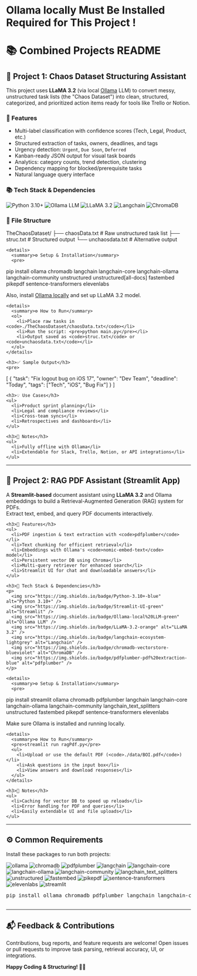 <h1> Ollama locally Must Be Installed Required for This Project !</h1>

<!DOCTYPE html>
<html lang="en">
<head>
  <meta charset="UTF-8" />
</head>
<body>

  <h1>📚 Combined Projects README</h1>

  <section>
    <h2>🧠 Project 1: Chaos Dataset Structuring Assistant</h2>
    <p>
      This project uses <strong>LLaMA 3.2</strong> (via local <a href="https://ollama.com/" target="_blank" rel="noopener noreferrer">Ollama</a> LLM) to convert messy, unstructured task lists (the "Chaos Dataset") into clean, structured, categorized, and prioritized action items ready for tools like Trello or Notion.
    </p>

   ### 🚀 Features

- Multi-label classification with confidence scores (Tech, Legal, Product, etc.)
- Structured extraction of tasks, owners, deadlines, and tags
- Urgency detection: `Urgent`, `Due Soon`, `Deferred`
- Kanban-ready JSON output for visual task boards
- Analytics: category counts, trend detection, clustering
- Dependency mapping for blocked/prerequisite tasks
- Natural language query interface

### 📚 Tech Stack & Dependencies

![Python 3.10+](https://img.shields.io/badge/Python-3.10+-blue)
![Ollama LLM](https://img.shields.io/badge/Ollama-local%20LLM-green)
![LLaMA 3.2](https://img.shields.io/badge/LLaMA-3.2-orange)
![Langchain](https://img.shields.io/badge/langchain-ecosystem-lightgrey)
![ChromaDB](https://img.shields.io/badge/chromadb-vectorstore-blueviolet)

### 📂 File Structure


    
TheChaosDataset/
├── chaosData.txt      # Raw unstructured task list
├── struc.txt          # Structured output
└── unchaosdata.txt    # Alternative output
    </pre>

    <details>
      <summary>⚙️ Setup & Installation</summary>
      <pre>
pip install ollama chromadb langchain langchain-core langchain-ollama langchain-community unstructured unstructured[all-docs] fastembed pikepdf sentence-transformers elevenlabs
      </pre>
      <p>Also, install <a href="https://ollama.com/docs/installation" target="_blank" rel="noopener noreferrer">Ollama locally</a> and set up LLaMA 3.2 model.</p>
    </details>

    <details>
      <summary>⚙️ How to Run</summary>
      <ol>
        <li>Place raw tasks in <code>./TheChaosDataset/chaosData.txt</code></li>
        <li>Run the script: <pre>python main.py</pre></li>
        <li>Output saved as <code>struc.txt</code> or <code>unchaosdata.txt</code></li>
      </ol>
    </details>

    <h3>✅ Sample Output</h3>
    <pre>
[
  {
    "task": "Fix logout bug on iOS 17",
    "owner": "Dev Team",
    "deadline": "Today",
    "tags": ["Tech", "iOS", "Bug Fix"]
  }
]
    </pre>

    <h3>💡 Use Cases</h3>
    <ul>
      <li>Product sprint planning</li>
      <li>Legal and compliance reviews</li>
      <li>Cross-team syncs</li>
      <li>Retrospectives and dashboards</li>
    </ul>

    <h3>📌 Notes</h3>
    <ul>
      <li>Fully offline with Ollama</li>
      <li>Extendable for Slack, Trello, Notion, or API integrations</li>
    </ul>
  </section>

  <hr />

  <section>
    <h2>📄 Project 2: RAG PDF Assistant (Streamlit App)</h2>
    <p>
      A <strong>Streamlit-based</strong> document assistant using <strong>LLaMA 3.2</strong> and Ollama embeddings to build a Retrieval-Augmented Generation (RAG) system for PDFs.<br />
      Extract text, embed, and query PDF documents interactively.
    </p>

    <h3>🚀 Features</h3>
    <ul>
      <li>PDF ingestion & text extraction with <code>pdfplumber</code></li>
      <li>Text chunking for efficient retrieval</li>
      <li>Embeddings with Ollama's <code>nomic-embed-text</code> model</li>
      <li>Persistent vector DB using Chroma</li>
      <li>Multi-query retriever for enhanced search</li>
      <li>Streamlit UI for chat and downloadable answers</li>
    </ul>

    <h3>🧰 Tech Stack & Dependencies</h3>
    <p>
      <img src="https://img.shields.io/badge/Python-3.10+-blue" alt="Python 3.10+" />
      <img src="https://img.shields.io/badge/Streamlit-UI-green" alt="Streamlit" />
      <img src="https://img.shields.io/badge/Ollama-local%20LLM-green" alt="Ollama LLM" />
      <img src="https://img.shields.io/badge/LLaMA-3.2-orange" alt="LLaMA 3.2" />
      <img src="https://img.shields.io/badge/langchain-ecosystem-lightgrey" alt="Langchain" />
      <img src="https://img.shields.io/badge/chromadb-vectorstore-blueviolet" alt="ChromaDB" />
      <img src="https://img.shields.io/badge/pdfplumber-pdf%20extraction-blue" alt="pdfplumber" />
    </p>

    <details>
      <summary>⚙️ Setup & Installation</summary>
      <pre>
pip install streamlit ollama chromadb pdfplumber langchain langchain-core langchain-ollama langchain-community langchain_text_splitters unstructured fastembed pikepdf sentence-transformers elevenlabs
      </pre>
      <p>Make sure Ollama is installed and running locally.</p>
    </details>

    <details>
      <summary>⚙️ How to Run</summary>
      <pre>streamlit run ragPdf.py</pre>
      <ul>
        <li>Upload or use the default PDF (<code>./data/BOI.pdf</code>)</li>
        <li>Ask questions in the input box</li>
        <li>View answers and download responses</li>
      </ul>
    </details>

    <h3>📌 Notes</h3>
    <ul>
      <li>Caching for vector DB to speed up reloads</li>
      <li>Error handling for PDF and queries</li>
      <li>Easily extendable UI and file uploads</li>
    </ul>
  </section>

  <hr />

  <section>
    <h2>⚙️ Common Requirements</h2>
    <p>Install these packages to run both projects:</p>
    <p>
      <img src="https://img.shields.io/badge/ollama-LLM-blueviolet" alt="ollama" />
      <img src="https://img.shields.io/badge/chromadb-vectorstore-blueviolet" alt="chromadb" />
      <img src="https://img.shields.io/badge/pdfplumber-pdf%20extraction-blue" alt="pdfplumber" />
      <img src="https://img.shields.io/badge/langchain-ecosystem-lightgrey" alt="langchain" />
      <img src="https://img.shields.io/badge/langchain--core-library-lightgrey" alt="langchain-core" />
      <img src="https://img.shields.io/badge/langchain--ollama-library-lightgrey" alt="langchain-ollama" />
      <img src="https://img.shields.io/badge/langchain--community-library-lightgrey" alt="langchain-community" />
      <img src="https://img.shields.io/badge/langchain_text_splitters-library-lightgrey" alt="langchain_text_splitters" />
      <img src="https://img.shields.io/badge/unstructured-library-lightgrey" alt="unstructured" />
      <img src="https://img.shields.io/badge/fastembed-library-lightgrey" alt="fastembed" />
      <img src="https://img.shields.io/badge/pikepdf-library-lightgrey" alt="pikepdf" />
      <img src="https://img.shields.io/badge/sentence--transformers-library-lightgrey" alt="sentence-transformers" />
      <img src="https://img.shields.io/badge/elevenlabs-library-lightgrey" alt="elevenlabs" />
      <img src="https://img.shields.io/badge/streamlit-library-green" alt="streamlit" />
    </p>
    <pre>
pip install ollama chromadb pdfplumber langchain langchain-core langchain-ollama langchain-community langchain_text_splitters unstructured fastembed pikepdf sentence-transformers elevenlabs streamlit
    </pre>
  </section>

  <hr />

  <section>
    <h2>📬 Feedback & Contributions</h2>
    <p>
      Contributions, bug reports, and feature requests are welcome! Open issues or pull requests to improve task parsing, retrieval accuracy, UI, or integrations.
    </p>
    <p><strong>Happy Coding & Structuring! 🚀✨</strong></p>
  </section>

</body>
</html>
